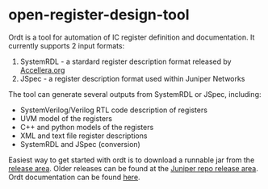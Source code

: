 # open-register-design-tool

Ordt is a tool for automation of IC register definition and documentation.  It currently supports 2 input formats:
  1. SystemRDL - a stardard register description format released by [Accellera.org](http://accellera.org/activities/working-groups/systemrdl)
  2. JSpec - a register description format used within Juniper Networks

The tool can generate several outputs from SystemRDL or JSpec, including:
  - SystemVerilog/Verilog RTL code description of registers
  - UVM model of the registers
  - C++ and python models of the registers
  - XML and text file register descriptions
  - SystemRDL and JSpec (conversion)

Easiest way to get started with ordt is to download a runnable jar from the [release area](https://github.com/sdnellen/open-register-design-tool/releases).  Older releases can be found at the [Juniper repo release area](https://github.com/Juniper/open-register-design-tool/releases).
Ordt documentation can be found [here](https://github.com/sdnellen/open-register-design-tool/wiki).
